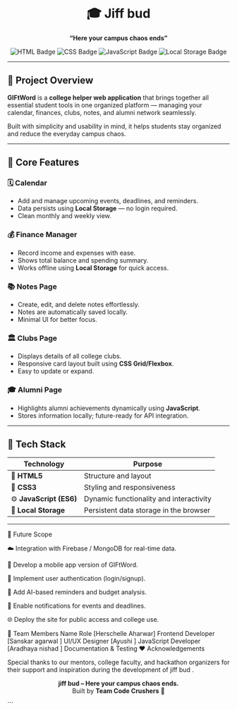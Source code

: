 <h1 align="center">🎓 Jiff bud </h1>
<p align="center"><b>“Here your campus chaos ends”</b></p>

<p align="center">
  <img src="https://img.shields.io/badge/HTML-5-orange?logo=html5" alt="HTML Badge">
  <img src="https://img.shields.io/badge/CSS-3-blue?logo=css3" alt="CSS Badge">
  <img src="https://img.shields.io/badge/JavaScript-ES6-yellow?logo=javascript" alt="JavaScript Badge">
  <img src="https://img.shields.io/badge/Storage-LocalStorage-lightgrey?logo=googlechrome" alt="Local Storage Badge">
</p>

---

## 🏫 Project Overview

**GIFtWord** is a **college helper web application** that brings together all essential student tools in one organized platform — managing your calendar, finances, clubs, notes, and alumni network seamlessly.

Built with simplicity and usability in mind, it helps students stay organized and reduce the everyday campus chaos.

---

## 🚀 Core Features

### 🗓️ Calendar  
- Add and manage upcoming events, deadlines, and reminders.  
- Data persists using **Local Storage** — no login required.  
- Clean monthly and weekly view.

### 💰 Finance Manager  
- Record income and expenses with ease.  
- Shows total balance and spending summary.  
- Works offline using **Local Storage** for quick access.  

### 📚 Notes Page  
- Create, edit, and delete notes effortlessly.  
- Notes are automatically saved locally.  
- Minimal UI for better focus.  

### 🏛️ Clubs Page  
- Displays details of all college clubs.  
- Responsive card layout built using **CSS Grid/Flexbox**.  
- Easy to update or expand.  

### 🎓 Alumni Page  
- Highlights alumni achievements dynamically using **JavaScript**.  
- Stores information locally; future-ready for API integration.  

---

## 🧰 Tech Stack

| Technology | Purpose |
|-------------|----------|
| 🧱 **HTML5** | Structure and layout |
| 🎨 **CSS3** | Styling and responsiveness |
| ⚙️ **JavaScript (ES6)** | Dynamic functionality and interactivity |
| 💾 **Local Storage** | Persistent data storage in the browser |

---
🔮 Future Scope

☁️ Integration with Firebase / MongoDB for real-time data.

📱 Develop a mobile app version of GIFtWord.

👥 Implement user authentication (login/signup).

🧠 Add AI-based reminders and budget analysis.

🔔 Enable notifications for events and deadlines.

🌐 Deploy the site for public access and college use.

👥 Team Members
Name	Role
[Herschelle Aharwar]	Frontend Developer
[Sanskar agarwal ]	UI/UX Designer
[Ayushi ]	JavaScript Developer
[Aradhaya nishad ]	Documentation & Testing
❤️ Acknowledgements

Special thanks to our mentors, college faculty, and hackathon organizers for their support and inspiration during the development of jiff bud .

<p align="center"> <b> jiff bud  – Here your campus chaos ends.</b><br> Built by <b>Team Code Crushers</b> 💪 </p> ```


